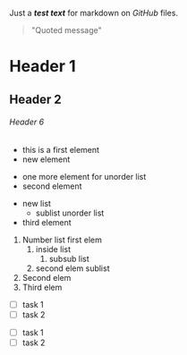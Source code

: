 Just a _**test text**_ for markdown on _GitHub_ files.

> "Quoted message"

# Header 1

## Header 2

###### Header 6

- this is a first element
- new element

+ one more element for unorder list
+ second element

* new list
   * sublist unorder list
* third element

1. Number list first elem
   1. inside list
      1. subsub list
   2. second elem sublist
2. Second elem
3. Third elem
   
+ [ ] task 1
+ [ ] task 2

- [ ] task 1
- [ ] task 2
